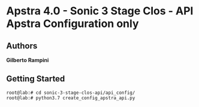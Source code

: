 # Apstra 4.0 - Sonic 3 Stage Clos - API Apstra Configuration only

## Authors

**Gilberto Rampini**

## Getting Started


```
root@lab:# cd sonic-3-stage-clos-api/api_config/
root@lab:# python3.7 create_config_apstra_api.py 
```

